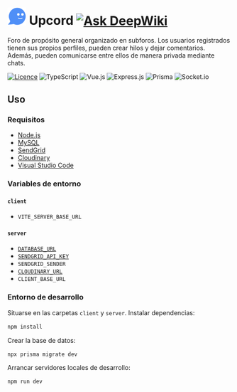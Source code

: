 # <img src="https://raw.githubusercontent.com/zhg7/upcord/557a10359a3711576e6546e940458052c5d54321/client/src/assets/images/upcord-icon.svg" width="42px"></img> Upcord [![Ask DeepWiki](https://deepwiki.com/badge.svg)](https://deepwiki.com/zhg7/upcord)
Foro de propósito general organizado en subforos. Los usuarios registrados tienen sus propios perfiles, pueden crear hilos y dejar comentarios. Además, pueden comunicarse entre ellos de manera privada mediante chats.

[![Licence](https://img.shields.io/github/license/zhg7/upcord?style=for-the-badge)](./LICENSE)
![TypeScript](https://img.shields.io/badge/typescript-%23007ACC.svg?style=for-the-badge&logo=typescript&logoColor=white) 
![Vue.js](https://img.shields.io/badge/vuejs-%2335495e.svg?style=for-the-badge&logo=vuedotjs&logoColor=%234FC08D) 
![Express.js](https://img.shields.io/badge/express.js-%23404d59.svg?style=for-the-badge&logo=express&logoColor=%2361DAFB)
![Prisma](https://img.shields.io/badge/Prisma-3982CE?style=for-the-badge&logo=Prisma&logoColor=white)
![Socket.io](https://img.shields.io/badge/Socket.io-black?style=for-the-badge&logo=socket.io&badgeColor=010101)

## Uso

### Requisitos
- [Node.js](https://nodejs.org/)
- [MySQL](https://aws.amazon.com/rds/mysql/)
- [SendGrid](https://sendgrid.com/)
- [Cloudinary](https://cloudinary.com/)
- [Visual Studio Code](https://code.visualstudio.com/)

### Variables de entorno
#### ```client```
- ```VITE_SERVER_BASE_URL```

#### ```server```
- [```DATABASE_URL```](https://www.prisma.io/docs/reference/database-reference/connection-urls#mysql)
- [```SENDGRID_API_KEY```](https://docs.sendgrid.com/for-developers/sending-email/quickstart-nodejs#create-and-store-a-sendgrid-api-key)
- ```SENDGRID_SENDER```
- [```CLOUDINARY_URL```](https://cloudinary.com/documentation/node_integration#setting_the_cloudinary_url_environment_variable)
- ```CLIENT_BASE_URL```

### Entorno de desarrollo

Situarse en las carpetas ```client``` y ```server```. Instalar dependencias:
```bash
npm install
```
Crear la base de datos:
```bash
npx prisma migrate dev
```
Arrancar servidores locales de desarrollo:
```bash
npm run dev
```
